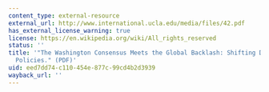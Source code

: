 ```yaml
---
content_type: external-resource
external_url: http://www.international.ucla.edu/media/files/42.pdf
has_external_license_warning: true
license: https://en.wikipedia.org/wiki/All_rights_reserved
status: ''
title: '"The Washington Consensus Meets the Global Backlash: Shifting Debates and
  Policies." (PDF)'
uid: eed7dd74-c110-454e-877c-99cd4b2d3939
wayback_url: ''
---
```

